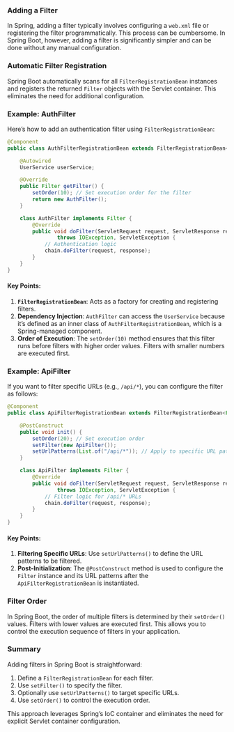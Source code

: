 ### Adding a Filter

In Spring, adding a filter typically involves configuring a `web.xml` file or registering the filter programmatically. This process can be cumbersome. In Spring Boot, however, adding a filter is significantly simpler and can be done without any manual configuration.

### Automatic Filter Registration

Spring Boot automatically scans for all `FilterRegistrationBean` instances and registers the returned `Filter` objects with the Servlet container. This eliminates the need for additional configuration.

### Example: AuthFilter

Here’s how to add an authentication filter using `FilterRegistrationBean`:

```java
@Component
public class AuthFilterRegistrationBean extends FilterRegistrationBean<Filter> {

    @Autowired
    UserService userService;

    @Override
    public Filter getFilter() {
        setOrder(10); // Set execution order for the filter
        return new AuthFilter();
    }

    class AuthFilter implements Filter {
        @Override
        public void doFilter(ServletRequest request, ServletResponse response, FilterChain chain)
                throws IOException, ServletException {
            // Authentication logic
            chain.doFilter(request, response);
        }
    }
}
```

#### Key Points:

1. **`FilterRegistrationBean`**: Acts as a factory for creating and registering filters.
2. **Dependency Injection**: `AuthFilter` can access the `UserService` because it’s defined as an inner class of `AuthFilterRegistrationBean`, which is a Spring-managed component.
3. **Order of Execution**: The `setOrder(10)` method ensures that this filter runs before filters with higher order values. Filters with smaller numbers are executed first.

### Example: ApiFilter

If you want to filter specific URLs (e.g., `/api/*`), you can configure the filter as follows:

```java
@Component
public class ApiFilterRegistrationBean extends FilterRegistrationBean<Filter> {

    @PostConstruct
    public void init() {
        setOrder(20); // Set execution order
        setFilter(new ApiFilter());
        setUrlPatterns(List.of("/api/*")); // Apply to specific URL patterns
    }

    class ApiFilter implements Filter {
        @Override
        public void doFilter(ServletRequest request, ServletResponse response, FilterChain chain)
                throws IOException, ServletException {
            // Filter logic for /api/* URLs
            chain.doFilter(request, response);
        }
    }
}
```

#### Key Points:

1. **Filtering Specific URLs**: Use `setUrlPatterns()` to define the URL patterns to be filtered.
2. **Post-Initialization**: The `@PostConstruct` method is used to configure the `Filter` instance and its URL patterns after the `ApiFilterRegistrationBean` is instantiated.

### Filter Order

In Spring Boot, the order of multiple filters is determined by their `setOrder()` values. Filters with lower values are executed first. This allows you to control the execution sequence of filters in your application.

### Summary

Adding filters in Spring Boot is straightforward:

1. Define a `FilterRegistrationBean` for each filter.
2. Use `setFilter()` to specify the filter.
3. Optionally use `setUrlPatterns()` to target specific URLs.
4. Use `setOrder()` to control the execution order.

This approach leverages Spring’s IoC container and eliminates the need for explicit Servlet container configuration.